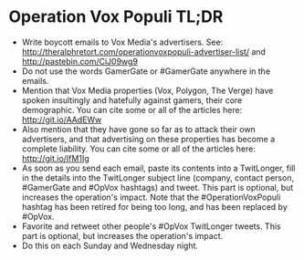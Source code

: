 # Operation Vox Populi TL;DR

* Write boycott emails to Vox Media's advertisers. See: http://theralphretort.com/operationvoxpopuli-advertiser-list/ and http://pastebin.com/CiJ09wg9
* Do not use the words GamerGate or #GamerGate anywhere in the emails.
* Mention that Vox Media properties (Vox, Polygon, The Verge) have spoken insultingly and hatefully against gamers, their core demographic. You can cite some or all of the articles here: http://git.io/AAdEWw
* Also mention that they have gone so far as to attack their own advertisers, and that advertising on these properties has become a complete liability. You can cite some or all of the articles here: http://git.io/IfM1Ig
* As soon as you send each email, paste its contents into a TwitLonger, fill in the details into the TwitLonger subject line (company, contact person, #GamerGate and #OpVox hashtags) and tweet. This part is optional, but increases the operation's impact. Note that the #OperationVoxPopuli hashtag has been retired for being too long, and has been replaced by #OpVox.
* Favorite and retweet other people's #OpVox TwitLonger tweets. This part is optional, but increases the operation's impact.
* Do this on each Sunday and Wednesday night.
